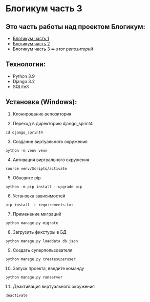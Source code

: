 # Блогикум часть 3

## Это часть работы над проектом Блогикум:

- [Блогикум часть 1](https://github.com/Dmitriy-boytsev/django_sprint1)
- [Блогикум часть 2](https://github.com/Dmitriy-boytsev/django_sprint3)
- Блогикум часть 3 ⬅ *этот репозиторий*

## Технологии:

- Python 3.9
- Django 3.2
- SQLite3

## Установка (Windows):

1. Клонирование репозитория

2. Переход в директорию django_sprint4

```
cd django_sprint4
```

3. Создание виртуального окружения

```
python -m venv venv
```

4. Активация виртуального окружения

```
source venv/Scripts/activate
```

5. Обновите pip

```
python -m pip install --upgrade pip
```

6. Установка зависимостей

```
pip install -r requirements.txt
```

7. Применение миграций

```
python manage.py migrate
```

8. Загрузить фикстуры в БД

```
python manage.py loaddata db.json
```

9. Создать суперпользователя

```
python manage.py createsuperuser
```

10. Запуск проекта, введите команду

```
python manage.py runserver
```

11. Деактивация виртуального окружения

```
deactivate
```
